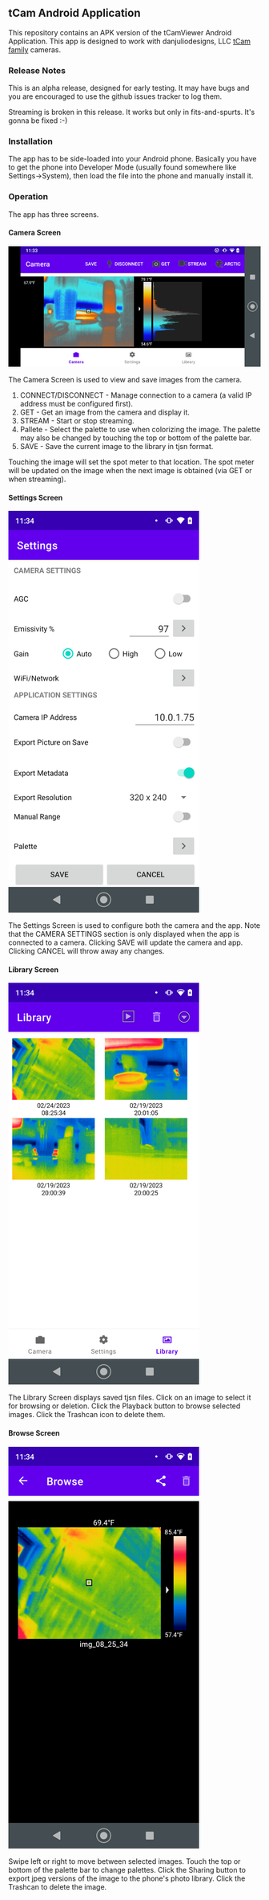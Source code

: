 ## tCam Android Application
This repository contains an APK version of the tCamViewer Android Application.  This app is designed to work with danjuliodesigns, LLC [tCam family](https://github.com/danjulio/tCam) cameras.

### Release Notes
This is an alpha release, designed for early testing. It may have bugs and you are encouraged to use the github issues tracker to log them.  

Streaming is broken in this release. It works but only in fits-and-spurts.  It's gonna be fixed :-)

### Installation
The app has to be side-loaded into your Android phone.  Basically you have to get the phone into Developer Mode (usually found somewhere like Settings->System), then load the file into the phone and manually install it.

### Operation
The app has three screens.

#### Camera Screen

![App Camera Screen](pics/app_camera_screen.png)

The Camera Screen is used to view and save images from the camera. 

1. CONNECT/DISCONNECT - Manage connection to a camera (a valid IP address must be configured first).
2. GET - Get an image from the camera and display it.
3. STREAM - Start or stop streaming.
4. Pallete - Select the palette to use when colorizing the image.  The palette may also be changed by touching the top or bottom of the palette bar.
5. SAVE - Save the current image to the library in tjsn format.

Touching the image will set the spot meter to that location.  The spot meter will be updated on the image when the next image is obtained (via GET or when streaming).

#### Settings Screen

![App Settings Screen](pics/app_settings_screen.png)

The Settings Screen is used to configure both the camera and the app.  Note that the CAMERA SETTINGS section is only displayed when the app is connected to a camera.  Clicking SAVE will update the camera and app.  Clicking CANCEL will throw away any changes.

#### Library Screen

![App Library Screen](pics/app_library_screen.png)

The Library Screen displays saved tjsn files.  Click on an image to select it for browsing or deletion.  Click the Playback button to browse selected images.  Click the Trashcan icon to delete them.

#### Browse Screen

![App Browse Screen](pics/app_browse_screen.png)

Swipe left or right to move between selected images.  Touch the top or bottom of the palette bar to change palettes.  Click the Sharing button to export jpeg versions of the image to the phone's photo library.  Click the Trashcan to delete the image.